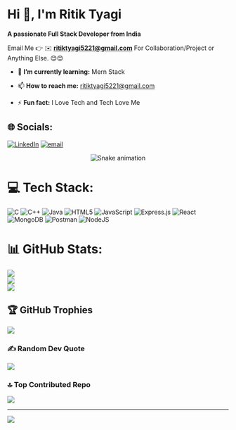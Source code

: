 #  Hi 👋, I'm Ritik Tyagi
**A passionate Full Stack Developer from India**

Email Me 👉 ✉️ **ritiktyagi5221@gmail.com** For Collaboration/Project or Anything Else. 😊😊


- 🌱 **I’m currently learning:** Mern Stack 

- 📫 **How to reach me:** ritiktyagi5221@gmail.com

- ⚡ **Fun fact:** I Love Tech and Tech Love Me

## 🌐 Socials:
[![LinkedIn](https://img.shields.io/badge/LinkedIn-%230077B5.svg?logo=linkedin&logoColor=white)](https://linkedin.com/in/ritiktyagi12) [![email](https://img.shields.io/badge/Email-D14836?logo=gmail&logoColor=white)](mailto:ritiktyagi5221@gmail.com) 


<!-- Snake Game Repo View -->

<div align="center">
  <img src="https://profile-readme-generator.com/assets/snake.svg" alt="Snake animation" />
</div>


# 💻 Tech Stack:
![C](https://img.shields.io/badge/c-%2300599C.svg?style=for-the-badge&logo=c&logoColor=white) ![C++](https://img.shields.io/badge/c++-%2300599C.svg?style=for-the-badge&logo=c%2B%2B&logoColor=white) ![Java](https://img.shields.io/badge/java-%23ED8B00.svg?style=for-the-badge&logo=openjdk&logoColor=white) ![HTML5](https://img.shields.io/badge/html5-%23E34F26.svg?style=for-the-badge&logo=html5&logoColor=white) ![JavaScript](https://img.shields.io/badge/javascript-%23323330.svg?style=for-the-badge&logo=javascript&logoColor=%23F7DF1E) ![Express.js](https://img.shields.io/badge/express.js-%23404d59.svg?style=for-the-badge&logo=express&logoColor=%2361DAFB) ![React](https://img.shields.io/badge/react-%2320232a.svg?style=for-the-badge&logo=react&logoColor=%2361DAFB) ![MongoDB](https://img.shields.io/badge/MongoDB-%234ea94b.svg?style=for-the-badge&logo=mongodb&logoColor=white) ![Postman](https://img.shields.io/badge/Postman-FF6C37?style=for-the-badge&logo=postman&logoColor=white) ![NodeJS](https://img.shields.io/badge/node.js-6DA55F?style=for-the-badge&logo=node.js&logoColor=white)
# 📊 GitHub Stats:
![](https://github-readme-stats.vercel.app/api?username=ritiktyagi01&theme=default&hide_border=false&include_all_commits=false&count_private=false)<br/>
![](https://nirzak-streak-stats.vercel.app/?user=ritiktyagi01&theme=default&hide_border=false)<br/>
![](https://github-readme-stats.vercel.app/api/top-langs/?username=ritiktyagi01&theme=default&hide_border=false&include_all_commits=false&count_private=false&layout=compact)

## 🏆 GitHub Trophies
![](https://github-profile-trophy.vercel.app/?username=ritiktyagi01&theme=radical&no-frame=false&no-bg=true&margin-w=4)

### ✍️ Random Dev Quote
![](https://quotes-github-readme.vercel.app/api?type=horizontal&theme=radical)

### 🔝 Top Contributed Repo
![](https://github-contributor-stats.vercel.app/api?username=ritiktyagi01&limit=5&theme=dark&combine_all_yearly_contributions=true)

---
[![](https://visitcount.itsvg.in/api?id=ritiktyagi01&icon=0&color=0)](https://visitcount.itsvg.in)

<!-- Proudly created with GPRM ( https://gprm.itsvg.in ) -->
